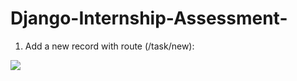 # Django-Internship-Assessment-

 1. Add a new record with route (/task/new): 

  <img src="https://drive.google.com/file/d/1N62y28WaaUlWQxBphVfgd8U4BaNPWj-d/view?usp=sharing">
